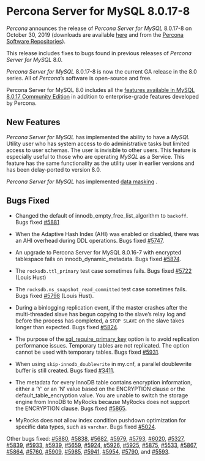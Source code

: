 # Percona Server for MySQL 8.0.17-8

*Percona* announces the release of *Percona Server for MySQL* 8.0.17-8 on October 30, 2019
(downloads are available [here](https://www.percona.com/downloads/Percona-Server-8.0/) and from the
[Percona Software Repositories](https://www.percona.com/doc/percona-server/8.0/installation.html#installing-from-binaries)).

This release includes fixes to bugs found in previous releases of *Percona Server for MySQL* 8.0.

*Percona Server for MySQL* 8.0.17-8 is now the current GA release in the 8.0 series. All
of *Percona*’s software is open-source and free.

Percona Server for MySQL 8.0 includes all the [features available in MySQL
8.0.17 Community Edition](https://dev.mysql.com/doc/relnotes/mysql/8.0/en/news-8-0-17.html) in
addition to enterprise-grade features developed by Percona.

## New Features

*Percona Server for MySQL* has implemented the ability to have a *MySQL*
Utility user who has system access to do administrative tasks but limited
access to user schemas. The user is invisible to other users. This feature is
especially useful to those who are operating *MySQL* as a Service. This feature
has the same functionality as the utility user in earlier versions and has been
delay-ported to version 8.0.

*Percona Server for MySQL* has implemented [data masking](https://www.percona.com/doc/percona-server/8.0/security/data-masking.html) .

## Bugs Fixed


* Changed the default of innodb_empty_free_list_algorithm to
`backoff`. Bugs fixed [#5881](https://jira.percona.com/browse/PS-5881)


* When the Adaptive Hash Index (AHI) was enabled or disabled, there was an AHI
overhead during DDL operations. Bugs fixed [#5747](https://jira.percona.com/browse/PS-5747).


* An upgrade to Percona Server for MySQL 8.0.16-7 with encrypted tablespace fails on
innodb_dynamic_metadata. Bugs fixed [#5874](https://jira.percona.com/browse/PS-5874).


* The `rocksdb.ttl_primary` test case sometimes fails. Bugs fixed
[#5722](https://jira.percona.com/browse/PS-5722) (Louis Hust)


* The `rocksdb.ns_snapshot_read_committed` test case sometimes fails. Bugs
fixed [#5798](https://jira.percona.com/browse/PS-5798) (Louis Hust).


* During a binlogging replication event, if the master crashes after the
multi-threaded slave has begun copying to the slave’s relay log and before the
process has completed, a `STOP SLAVE` on the slave takes longer than expected.
Bugs fixed [#5824](https://jira.percona.com/browse/PS-5824).


* The purpose of the [sql_require_primary_key](https://dev.mysql.com/doc/refman/8.0/en/server-system-variables.html#sysvar_sql_require_primary_key)
option is to avoid replication performance issues. Temporary tables are not
replicated. The option cannot be used with temporary tables. Bugs fixed
[#5931](https://jira.percona.com/browse/PS-5931).


* When using `skip-innodb_doublewrite` in my.cnf, a parallel doublewrite
buffer is still created. Bugs fixed [#3411](https://jira.percona.com/browse/PS-3411).


* The metadata for every InnoDB table contains encryption information, either a
‘Y’ or an ‘N’ value based on the ENCRYPTION clause or the
default_table_encryption value. You are unable to switch the storage
engine from InnoDB to MyRocks because MyRocks does not support the ENCRYPTION
clause. Bugs fixed [#5865](https://jira.percona.com/browse/PS-5865).


* MyRocks does not allow index condition pushdown optimization for specific data
types, such as `varchar`.  Bugs fixed [#5024](https://jira.percona.com/browse/PS-5024).

Other bugs fixed: [#5880](https://jira.percona.com/browse/PS-5880), [#5838](https://jira.percona.com/browse/PS-5838), [#5682](https://jira.percona.com/browse/PS-5682),
[#5979](https://jira.percona.com/browse/PS-5979), [#5793](https://jira.percona.com/browse/PS-5793), [#6020](https://jira.percona.com/browse/PS-6020), [#5327](https://jira.percona.com/browse/PS-5327),
[#5839](https://jira.percona.com/browse/PS-5839), [#5933](https://jira.percona.com/browse/PS-5933), [#5939](https://jira.percona.com/browse/PS-5939), [#5659](https://jira.percona.com/browse/PS-5659), [#5924](https://jira.percona.com/browse/PS-5924),
[#5926](https://jira.percona.com/browse/PS-5926), [#5925](https://jira.percona.com/browse/PS-5925), [#5875](https://jira.percona.com/browse/PS-5875), [#5533](https://jira.percona.com/browse/PS-5533),
[#5867](https://jira.percona.com/browse/PS-5867), [#5864](https://jira.percona.com/browse/PS-5864), [#5760](https://jira.percona.com/browse/PS-5760), [#5909](https://jira.percona.com/browse/PS-5909), [#5985](https://jira.percona.com/browse/PS-5985),
[#5941](https://jira.percona.com/browse/PS-5941), [#5954](https://jira.percona.com/browse/PS-5954), [#5790](https://jira.percona.com/browse/PS-5790), and [#5593](https://jira.percona.com/browse/PS-5593).
